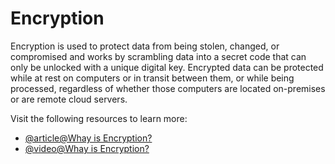 # Encryption

Encryption is used to protect data from being stolen, changed, or compromised and works by scrambling data into a secret code that can only be unlocked with a unique digital key. Encrypted data can be protected while at rest on computers or in transit between them, or while being processed, regardless of whether those computers are located on-premises or are remote cloud servers.

Visit the following resources to learn more:

- [@article@Whay is Encryption?](https://cloud.google.com/learn/what-is-encryption)
- [@video@Whay is Encryption?](https://www.youtube.com/watch?v=9chKCUQ8_VQ)